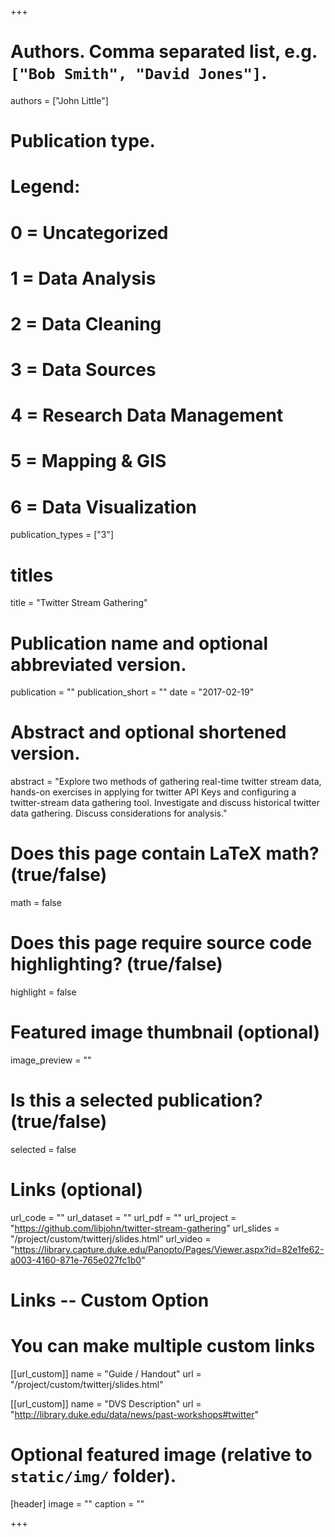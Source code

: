+++

# Authors. Comma separated list, e.g. `["Bob Smith", "David Jones"]`.
authors = ["John Little"]

# Publication type.
# Legend:
# 0 = Uncategorized
# 1 = Data Analysis
# 2 = Data Cleaning
# 3 = Data Sources
# 4 = Research Data Management
# 5 = Mapping & GIS
# 6 = Data Visualization
publication_types = ["3"]

# titles
title = "Twitter Stream Gathering"

# Publication name and optional abbreviated version.
publication = ""
publication_short = ""
date = "2017-02-19"

# Abstract and optional shortened version.
abstract = "Explore two methods of gathering real-time twitter stream data, hands-on exercises in applying for twitter API Keys and configuring a twitter-stream data gathering tool.  Investigate and discuss historical twitter data gathering.  Discuss considerations for analysis."

# Does this page contain LaTeX math? (true/false)
math = false

# Does this page require source code highlighting? (true/false)
highlight = false

# Featured image thumbnail (optional)
image_preview = ""

# Is this a selected publication? (true/false)
selected = false

# Links (optional)
url_code = ""
url_dataset = ""
url_pdf = ""
url_project = "https://github.com/libjohn/twitter-stream-gathering"
url_slides = "/project/custom/twitterj/slides.html"
url_video = "https://library.capture.duke.edu/Panopto/Pages/Viewer.aspx?id=82e1fe62-a003-4160-871e-765e027fc1b0"

# Links -- Custom Option
# You can make multiple custom links
[[url_custom]]
name = "Guide / Handout"
url = "/project/custom/twitterj/slides.html"

[[url_custom]]
name = "DVS Description"
url = "http://library.duke.edu/data/news/past-workshops#twitter"

# Optional featured image (relative to `static/img/` folder).
[header]
image = ""
caption = ""

+++

